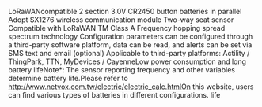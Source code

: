 LoRaWANcompatible
2 section 3.0V CR2450 button batteries in parallel
Adopt SX1276 wireless communication module
Two-way seat sensor
Compatible with LoRaWAN TM Class A
Frequency hopping spread spectrum technology
Configuration parameters can be configured through a third-party software platform, data can be read, and alerts can be set via SMS text and email (optional)
Applicable to third-party platforms: Actility / ThingPark, TTN, MyDevices / CayenneLow power consumption and long battery lifeNote*: The sensor reporting frequency and other variables determine battery life.Please refer to http://www.netvox.com.tw/electric/electric_calc.htmlOn this website, users can find various types of batteries in different configurations. life
